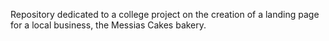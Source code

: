 Repository dedicated to a college project on the creation of a landing page for a local business, the Messias Cakes bakery.

